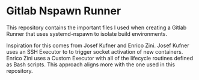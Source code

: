 # Gitlab Nspawn Runner

This repository contains the important files I used when creating a Gitlab
Runner that uses systemd-nspawn to isolate build environments. 


Inspiration for this comes from Josef Kufner and Enrico Zini. Josef Kufner uses an SSH Executor to
to trigger socket activation of new containers. Enrico Zini uses a Custom Executor with all of the lifecycle
routines defined as Bash scripts. This approach aligns more with the one used in this repository.
